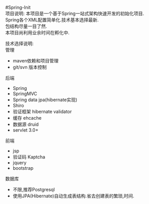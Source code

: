 #Spring-Init<br />
项目说明:
本项目是一个基于Spring一站式架构快速开发的初始化项目.<br />
Spring各个XML配置简单化.技术基本选择最新.<br />
包结构尽量一目了然.<br />
本项目尚利用业余时间在孵化中.<br />

技术选择说明:<br />
管理<br />
<ul>
<li>
 maven依赖和项目管理
</li>
<li>
 git/svn 版本控制
</li>
</ul>
后端<br />
<ul>
<li>
 Spring
</li>
<li>
 SpringMVC
</li>
<li>
 Spring data jpa(hibernate实现)
</li>
<li>
 Shiro
</li>
<li>
 验证框架 hibernate validator
</li>
<li>
 缓存 ehcache
</li>
<li>
 数据源 druid
</li>
<li>
 servlet 3.0+
</li>
</ul>
前端<br />
<ul>
<li>
 jsp
</li>
<li>
 验证码 Kaptcha
</li>
<li>
 jquery
</li>
<li>
 bootstrap
</li>
</ul>
数据库<br />
<ul>
<li>
 不限,推荐Postgresql
</li>
<li>
 使用JPA(Hibernate)自动生成表结构.省去创建表的繁琐,时间.
</li>
</ul>
<br />
